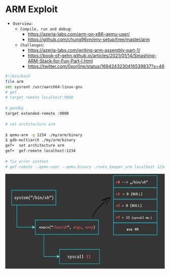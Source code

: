 # ARM Exploit

- `Overview:`
  * `Compile, run and debug`:
    + https://azeria-labs.com/arm-on-x86-qemu-user/
    + https://github.com/chung96vn/env-setup/tree/master/arm
  * `Challenges`:
    + https://azeria-labs.com/writing-arm-assembly-part-1/
    + https://book-of-gehn.github.io/articles/2021/01/14/Smashing-ARM-Stack-for-Fun-Part-I.html
    + https://twitter.com/0xor0ne/status/1694243230416539837?s=46
  
```bash
#!/bin/bash
file arm
set sysroot /usr/aarch64-linux-gnu
# gef
# target remote localhost:9000

# pwndbg
target extended-remote :9000

# set architecture arm

$ qemu-arm -g 1234 ./my/arm/binary
$ gdb-multiarch ./my/arm/binary
gef➤  set architecture arm
gef➤  gef-remote localhost:1234

# fix error context
# gef-remote --qemu-user --qemu-binary ./note_keeper_arm localhost 1234

```

<img src="./images/arm-ROP.jpg" alt="seethefile" width="510" height="300">
